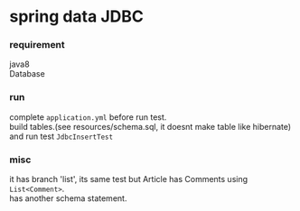# spring data JDBC 
### requirement
java8    
Database

### run
complete `application.yml` before run test.    
build tables.(see resources/schema.sql, it doesnt make table like hibernate)    
and run test `JdbcInsertTest`    

### misc
it has branch 'list', its same test but Article has Comments using `List<Comment>`.  
has another schema statement.
